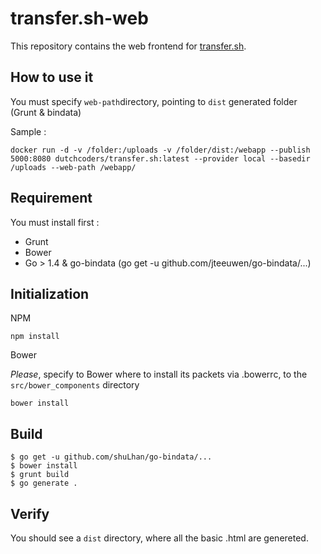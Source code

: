 # transfer.sh-web

This repository contains the web frontend for [transfer.sh](github.com/dutchcoders/transfer.sh/).

## How to use it 

You must specify `web-path`directory, pointing to `dist` generated folder (Grunt & bindata)

Sample :
```
docker run -d -v /folder:/uploads -v /folder/dist:/webapp --publish 5000:8080 dutchcoders/transfer.sh:latest --provider local --basedir /uploads --web-path /webapp/
```
## Requirement 
You must install first : 
* Grunt
* Bower
* Go > 1.4 & go-bindata (go get -u github.com/jteeuwen/go-bindata/...)

## Initialization

NPM 
```
npm install
```

Bower

*Please*, specify to Bower where to install its packets via .bowerrc, to the `src/bower_components` directory
```
bower install
```

## Build

```
$ go get -u github.com/shuLhan/go-bindata/...
$ bower install 
$ grunt build
$ go generate .
```

## Verify
You should see a `dist` directory, where all the basic .html are genereted.

